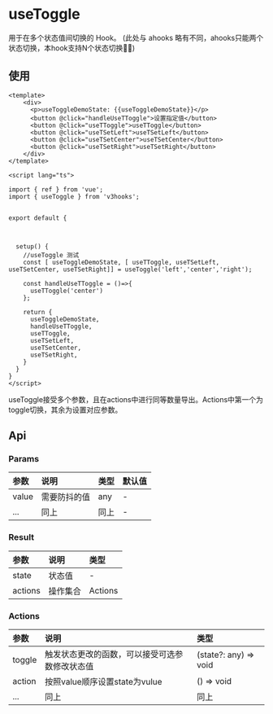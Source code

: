 # useToggle

用于在多个状态值间切换的 Hook。
(此处与 ahooks 略有不同，ahooks只能两个状态切换，本hook支持N个状态切换)


## 使用

```
<template>
    <div>
      <p>useToggleDemoState: {{useToggleDemoState}}</p>
      <button @click="handleUseTToggle">设置指定值</button>
      <button @click="useTToggle">useTToggle</button>
      <button @click="useTSetLeft">useTSetLeft</button>
      <button @click="useTSetCenter">useTSetCenter</button>
      <button @click="useTSetRight">useTSetRight</button>
    </div>
</template>

<script lang="ts">

import { ref } from 'vue';
import { useToggle } from 'v3hooks';


export default {
  
  

  setup() {
    //useToggle 测试
    const [ useToggleDemoState, [ useTToggle, useTSetLeft, useTSetCenter, useTSetRight]] = useToggle('left','center','right');

    const handleUseTToggle = ()=>{
      useTToggle('center')
    };

    return {
      useToggleDemoState,
      handleUseTToggle,
      useTToggle,
      useTSetLeft,
      useTSetCenter,
      useTSetRight,
    }
  }
}
</script>
```

useToggle接受多个参数，且在actions中进行同等数量导出。Actions中第一个为toggle切换，其余为设置对应参数。


## Api

### Params

| 参数 | 说明 | 类型 | 默认值 |
| :----| :---- | :---- | :---- |
| value | 需要防抖的值 | any | - |
| ... | 同上 | 同上 | - |


### Result

| 参数 | 说明 | 类型 |
| :----| :---- | :---- |
| state | 状态值 | - |
| actions | 操作集合	 | Actions |

### Actions

| 参数 | 说明 | 类型 |
| :----| :---- | :---- |
| toggle | 触发状态更改的函数，可以接受可选参数修改状态值	 | (state?: any) => void |
| action | 按照value顺序设置state为vulue | () => void |
| ... | 同上 | 同上 |